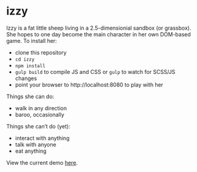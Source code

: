 # izzy

Izzy is a fat little sheep living in a 2.5-dimensionial sandbox (or grassbox). She hopes to one day become the main character in her own DOM-based game. To install her:

* clone this repository
* `cd izzy`
* `npm install`
* `gulp build` to compile JS and CSS or `gulp` to watch for SCSS/JS changes
* point your browser to http://localhost:8080 to play with her

Things she can do:

* walk in any direction
* baroo, occasionally

Things she can’t do (yet):

* interact with anything
* talk with anyone
* eat anything

View the current demo [here](http://codepen.io/anon/pen/vOqKYW).
